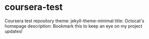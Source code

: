 # coursera-test
Coursera test repository 
theme: jekyll-theme-minimal
title: Octocat's homepage
description: Bookmark this to keep an eye on my project updates!
